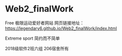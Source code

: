 # Web2_finalWork



Free  极限运动爱好者网站   网页链接地址：https://legendary6.github.io/Web2_finalWork/index.html


Extreme sport 简约而不简单

2018级软件2班六组   206宿舍所有 


